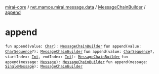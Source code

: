 [mirai-core](../../index.md) / [net.mamoe.mirai.message.data](../index.md) / [MessageChainBuilder](index.md) / [append](./append.md)

# append

`fun append(value: `[`Char`](https://kotlinlang.org/api/latest/jvm/stdlib/kotlin/-char/index.html)`): `[`MessageChainBuilder`](index.md)
`fun append(value: `[`CharSequence`](https://kotlinlang.org/api/latest/jvm/stdlib/kotlin/-char-sequence/index.html)`?): `[`MessageChainBuilder`](index.md)
`fun append(value: `[`CharSequence`](https://kotlinlang.org/api/latest/jvm/stdlib/kotlin/-char-sequence/index.html)`?, startIndex: `[`Int`](https://kotlinlang.org/api/latest/jvm/stdlib/kotlin/-int/index.html)`, endIndex: `[`Int`](https://kotlinlang.org/api/latest/jvm/stdlib/kotlin/-int/index.html)`): `[`MessageChainBuilder`](index.md)
`fun append(message: `[`Message`](../-message/index.md)`): `[`MessageChainBuilder`](index.md)
`fun append(message: `[`SingleMessage`](../-single-message/index.md)`): `[`MessageChainBuilder`](index.md)